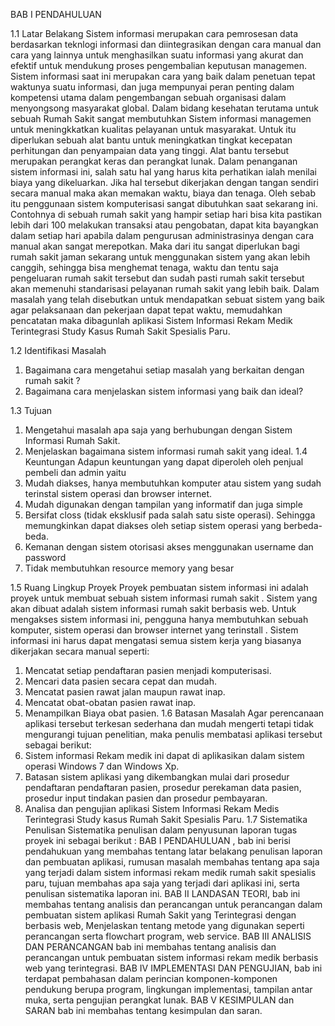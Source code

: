 BAB I
PENDAHULUAN

1.1	Latar Belakang 
	Sistem informasi merupakan cara pemrosesan data berdasarkan teknlogi informasi dan diintegrasikan dengan cara manual  dan cara yang lainnya untuk menghasilkan suatu informasi yang  akurat dan efektif untuk mendukung proses pengembalian keputusan managemen. Sistem informasi saat ini merupakan cara yang baik dalam penetuan tepat waktunya suatu informasi, dan juga mempunyai peran penting dalam kompetensi utama dalam pengembangan sebuah organisasi dalam menyongsong masyarakat global. Dalam bidang kesehatan terutama untuk sebuah Rumah Sakit sangat membutuhkan Sistem informasi managemen untuk meningkkatkan kualitas pelayanan untuk masyarakat.
	Untuk itu diperlukan sebuah alat bantu untuk meningkatkan tingkat kecepatan perhitungan dan penyampaian data yang tinggi. Alat bantu tersebut merupakan perangkat keras dan perangkat lunak. Dalam penanganan sistem informasi ini, salah satu hal yang harus kita perhatikan ialah menilai biaya yang dikeluarkan. Jika hal tersebut dikerjakan dengan tangan sendiri secara manual maka akan memakan waktu, biaya dan tenaga. Oleh sebab itu penggunaan sistem komputerisasi sangat dibutuhkan saat sekarang ini. Contohnya di sebuah rumah sakit yang hampir setiap hari bisa kita pastikan lebih dari 100 melakukan transaksi atau pengobatan, dapat kita bayangkan dalam setiap hari apabila dalam pengurusan administrasinya dengan cara manual akan  sangat merepotkan. Maka dari itu sangat diperlukan bagi rumah sakit jaman sekarang untuk menggunakan sistem yang akan lebih canggih, sehingga bisa menghemat tenaga, waktu dan tentu saja pengeluaran rumah sakit tersebut dan sudah pasti rumah sakit tersebut akan memenuhi standarisasi pelayanan rumah sakit yang lebih baik.
	Dalam masalah yang telah disebutkan untuk mendapatkan sebuat sistem yang baik agar pelaksanaan dan pekerjaan dapat tepat waktu, memudahkan pencatatan maka dibagunlah aplikasi Sistem Informasi Rekam Medik Terintegrasi Study Kasus Rumah Sakit Spesialis Paru.

1.2	Identifikasi Masalah 
1.	Bagaimana cara mengetahui setiap masalah yang berkaitan dengan rumah sakit ?
2.	Bagaimana cara menjelaskan sistem informasi yang baik dan ideal?

1.3	Tujuan 
1.	Mengetahui masalah apa saja yang berhubungan dengan Sistem Informasi Rumah Sakit.
2.	Menjelaskan bagaimana sistem informasi rumah sakit yang ideal.
1.4	Keuntungan 
Adapun keuntungan yang dapat diperoleh oleh penjual pembeli dan admin yaitu
1.	Mudah diakses, hanya membutuhkan komputer atau sistem yang sudah terinstal sistem operasi dan browser internet.
2.	Mudah digunakan dengan tampilan yang informatif dan juga simple
3.	Bersifat closs (tidak eksklusif pada salah satu siste operasi). Sehingga memungkinkan dapat diakses oleh setiap sistem operasi yang berbeda-beda.
4.	Kemanan dengan sistem otorisasi akses menggunakan username dan password
5.	Tidak membutuhkan resource memory yang besar

1.5	Ruang Lingkup Proyek 
Proyek pembuatan sistem informasi ini adalah proyek untuk membuat sebuah sistem informasi rumah sakit . Sistem yang akan dibuat adalah sistem informasi rumah sakit berbasis web. Untuk mengakses sistem informasi ini, pengguna hanya membutuhkan sebuah komputer, sistem operasi dan browser internet  yang terinstall .
Sistem informasi ini harus dapat mengatasi  semua sistem kerja yang biasanya dikerjakan secara manual seperti: 
1.	Mencatat setiap pendaftaran pasien menjadi komputerisasi.
2.	Mencari data pasien secara cepat dan mudah.
3.	Mencatat pasien rawat jalan maupun rawat inap.
4.	Mencatat obat-obatan pasien rawat inap.
5.	Menampilkan Biaya obat pasien.
1.6	Batasan Masalah 
Agar perencanaan aplikasi tersebut terkesan sederhana  dan mudah mengerti tetapi tidak mengurangi tujuan penelitian, maka penulis membatasi aplikasi tersebut sebagai berikut:
1.	Sistem informasi Rekam medik ini dapat di aplikasikan dalam sistem operasi Windows 7 dan Windows Xp.
2.	Batasan sistem aplikasi yang dikembangkan mulai dari prosedur  pendaftaran pendaftaran pasien, prosedur perekaman data pasien, prosedur input tindakan pasien dan prosedur pembayaran. 
3.	Analisa dan pengujian aplikasi Sistem Informasi Rekam Medis Terintegrasi Study kasus Rumah Sakit Spesialis Paru.
1.7 Sistematika Penulisan 
	Sistematika penulisan dalam penyusunan laporan tugas proyek ini sebagai berikut :
	BAB I PENDAHULUAN , bab ini berisi pendahukuan yang membahas tentang latar belakang penulisan laporan dan pembuatan aplikasi, rumusan masalah membahas tentang apa saja yang terjadi dalam sistem informasi rekam medik rumah sakit spesialis paru, tujuan membahas apa saja yang terjadi dari aplikasi ini, serta penulisan sistematika laporan ini.
	BAB II LANDASAN TEORI,  bab ini membahas tentang analisis dan perancangan untuk perancangan dalam pembuatan sistem aplikasi Rumah Sakit  yang Terintegrasi dengan berbasis web, Menjelaskan  tentang metode yang digunakan seperti perancangan serta flowchart program, web service.
	BAB III ANALISIS DAN PERANCANGAN  bab ini membahas tentang analisis dan perancangan untuk pembuatan sistem informasi rekam medik berbasis web yang terintegrasi.
	BAB IV IMPLEMENTASI DAN PENGUJIAN, bab ini terdapat pembahasan dalam perincian komponen-komponen pendukung berupa program, lingkungan implementasi, tampilan antar muka, serta pengujian perangkat lunak.
	BAB V KESIMPULAN dan SARAN bab ini membahas tentang kesimpulan dan saran.
